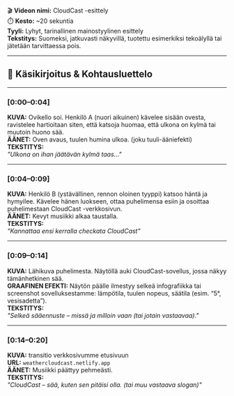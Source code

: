 🎬 **Videon nimi:** CloudCast -esittely  
⏱️ **Kesto:** ~20 sekuntia  
**Tyyli:** Lyhyt, tarinallinen mainostyylinen esittely  
**Tekstitys:** Suomeksi, jatkuvasti näkyvillä, tuotettu esimerkiksi tekoälyllä tai jätetään tarvittaessa pois.

---

## 📜 Käsikirjoitus & Kohtausluettelo

---

### [0:00–0:04]  
**KUVA:** Ovikello soi. Henkilö A (nuori aikuinen) kävelee sisään ovesta, ravistelee hartioitaan siten, että katsoja huomaa, että ulkona on kylmä tai muutoin huono sää.  
**ÄÄNET:** Oven avaus, tuulen humina ulkoa. (joku tuuli-ääniefekti)  
**TEKSTITYS:**  
*"Ulkona on ihan jäätävän kylmä taas..."*

---

### [0:04–0:09]  
**KUVA:** Henkilö B (ystävällinen, rennon oloinen tyyppi) katsoo häntä ja hymyilee. Kävelee hänen luokseen, ottaa puhelimensa esiin ja osoittaa puhelimestaan CloudCast -verkkosivun.  
**ÄÄNET:** Kevyt musiikki alkaa taustalla.  
**TEKSTITYS:**  
*"Kannattaa ensi kerralla checkata CloudCast"*

---

### [0:09–0:14]  
**KUVA:** Lähikuva puhelimesta. Näytöllä auki CloudCast-sovellus, jossa näkyy tämänhetkinen sää.  
**GRAAFINEN EFEKTI:** Näytön päälle ilmestyy selkeä infografiikka tai screenshot sovelluksestamme: lämpötila, tuulen nopeus, säätila (esim. “5°, vesisadetta”).  
**TEKSTITYS:**  
*"Selkeä sääennuste – missä ja milloin vaan (tai jotain vastaavaa)."*

---

### [0:14–0:20]  
**KUVA:** transitio verkkosivumme etusivuun  
**URL:** `weathercloudcast.netlify.app`  
**ÄÄNET:** Musiikki päättyy pehmeästi.  
**TEKSTITYS:**  
*"CloudCast – sää, kuten sen pitäisi olla. (tai muu vastaava slogan)"*